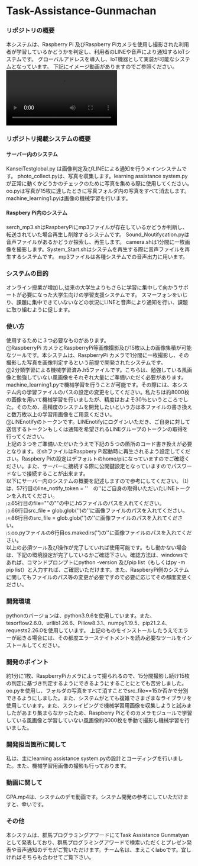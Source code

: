 # Task-Assistance-Gunmachan
<h3>リポジトリの概要</h3>
本システムは、Raspberry Pi 及びRaspberry Piカメラを使用し撮影された利用者が学習しているかどうかを判定し、利用者のLINEや音声により通知するIoTシステムです。
グローバルアドレスを導入し、IoT機器として実装が可能なシステムとなっています。
下記にイメージ動画がありますのでご参照ください。
<video src="https://user-images.githubusercontent.com/81619089/158511409-2ca69511-39c2-4945-9e4a-25a7448460fe.mp4" controls></video>



<h3>リポジトリ掲載システムの概要</h3>
<h4>サーバー内のシステム</h4>
KanseiTestglobal.py は画像判定及びLINEによる通知を行うメインシステムです。
photo_collect.pyは、写真を収集します。learning assistance system.pyが正常に動くかどうかのチェックのために写真を集める際に使用してください。
oo.pyは写真が15枚に達したときに写真フォルダ内の写真をすべて消去します。machine_learning1.pyは画像の機械学習を行います。
<h4>Raspbery Pi内のシステム</h4>
serch_mp3.shはRaspberyPiにmp3ファイルが存在しているかどうか判断し、転送されていた場合再生し削除するシステムです。
Sound_Noutifycation.pyは音声ファイルがあるかどうか探索し、再生します。
camera.shは1分間に一枚画像を撮影します。System_Start.shはシステムを再生する際に音声ファイルを再生するシステムです。
mp3ファイルは各種システムでの音声出力に用います。

<h3>システムの目的</h3>
オンライン授業が増加し,従来の大学生よりもさらに学習に集中して向かうサポートが必要になった大学生向けの学習支援システムです。
スマーフォンをいじり、課題に集中できていないなどの状況にLINEと音声により通知を行い、課題に取り組むように促します。

<h3>使い方</h3>
使用するために３つ必要なものがあります。<br>⓵RaspberryPi カメラとRaspberryPi等画像撮影及び15枚以上の画像集積が可能なツールです。本システムは、RaspberryPi カメラで1分間に一枚撮影し、その撮影した写真を画像判定するという前提で開発されたシステムです。<br>⓶2分類学習による機械学習済み.h5ファイルです。こちらは、勉強している風画像と勉強していない風画像をそれぞれ大量にご準備いただく必要があります。machine_learning1.pyで機械学習を行うことが可能です。その際には、本システム内の学習ファイルのパスの設定の変更をしてください。私たちは約8000枚の画像を用いて機械学習を行いましたが、精度はおよそ30％というところでした。そのため、高精度のシステムを開発したいという方は本ファイルの書き換えと数万枚以上の学習用画像をご用意ください。<br>⓷LINEnotifyのトークンです。LINEnotifyにログインいただき、ご自身に対して送信するトークンもしくは通知を希望されるLINEグループのトークンの取得を行ってください。<br>上記の３つをご準備いただいたうえで下記の５つの箇所のコード書き換えが必要となります。⓸shファイルはRaspbery Pi起動時に再生されるよう設定してください。Raspbery Piの設定はデフォルトのhome/piになっていますのでご確認ください。また、サーバーに接続する際に公開鍵設定となっていますのでパスワードなしで接続することが出来ます。<br>
以下にサーバー内のシステムの概要を記述しますので参考にしてください。
⑴は、57行目のline_notify_token = ''　の''にご自身の取得いただいたLINEトークンを入れてください。<br>⑵65行目のfile=""の""の中に.h5ファイルのパスを入れてください。<br>⑶66行目src_file = glob.glob('')の''に画像ファイルのパスを入れてください。<br>⑷86行目のsrc_file = glob.glob('')の''に画像ファイルのパスを入れてください。<br>⑸oo.pyファイルの6行目os.makedirs('')の''に画像ファイルのパスを入れてください。<br>以上の必須ツール及び操作が完了していれば使用可能です。もし動かない場合は、下記の環境設定が完了しているかご確認下さい。確認方法は、windowsであれば、コマンドプロンプトにpython -version 及びpip list（もしくはpy -m pip list）と入力すれば、ご確認いただけます。また、RaspberyPi側のシステムに関してもファイルのパス等の変更が必要ですので必要に応じてその都度変更ください。

<h3>開発環境</h3>
pythonのバージョンは、python3.9.6を使用しています。また、tesorflow2.6.0、urllib1.26.6、Pillow8.3.1、numpy1.19.5、pip21.2.4、requests2.26.0を使用しています。
上記のものをインストールしたうえでエラーが起きる場合には、その都度エラーステイトメントを読み必要なツールをインストールしてください。

<h3>開発のポイント</h3>
約1分に1枚、RaspberryPiカメラによって撮られるので、15分間撮影し続け15枚の判定に基づき判定するようにできるようにすることにとても苦労しました。oo.pyを使用し、フォルダの写真をすべて消すことでsrc_file==15か否かで分別できるようにしました。また、システムがとても複雑でさまざまなライブラリを使用しています。また、スクレイピングで機械学習用画像を収集しようと試みましたがあまり集まらなかったため、Raspberry Piとそのカメラモジュールで学習している風画像と学習していない風画像約8000枚を手動で撮影し機械学習を行いました。

<h3>開発担当箇所に関して</h3>
私は、主にlearning assistance system.pyの設計とコーディングを行いました。また、機械学習用画像の撮影も行っております。

<h3>動画に関して</h3>
GPA.mp4は、システムのデモ動画です。システム開発の参考にしていただけますと、幸いです。

<h3>その他</h3>
本システムは、群馬プログラミングアワードにてTask Assistance Gunmatyanとして発表しており、群馬プログラミングアワードで検索いただくとプレゼン発表や音声通知のデモがご覧いただけます。チーム名は、まえこくlaboです。宜しければそちらも合わせてご覧下さい。
